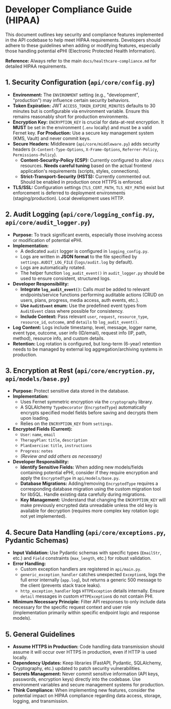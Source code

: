 # Developer Compliance Guide (HIPAA)

This document outlines key security and compliance features implemented in the API codebase to help meet HIPAA requirements. Developers should adhere to these guidelines when adding or modifying features, especially those handling potential ePHI (Electronic Protected Health Information).

**Reference:** Always refer to the main `docs/healthcare-compliance.md` for detailed HIPAA requirements.

## 1. Security Configuration (`api/core/config.py`)

- **Environment:** The `ENVIRONMENT` setting (e.g., "development", "production") may influence certain security behaviors.
- **Token Expiration:** JWT `ACCESS_TOKEN_EXPIRE_MINUTES` defaults to 30 minutes but is configurable via environment variable. Ensure this remains reasonably short for production environments.
- **Encryption Key:** `ENCRYPTION_KEY` is crucial for data-at-rest encryption. It **MUST** be set in the environment (`.env` locally) and must be a valid Fernet key. **For Production:** Use a secure key management system (KMS, Vault) and never commit keys.
- **Secure Headers:** Middleware (`api/core/middleware.py`) adds security headers (`X-Content-Type-Options`, `X-Frame-Options`, `Referrer-Policy`, `Permissions-Policy`).
  - **Content-Security-Policy (CSP):** Currently configured to allow `/docs` resources. **Needs careful tuning** based on the actual frontend application's requirements (scripts, styles, connections).
  - **Strict-Transport-Security (HSTS):** Currently commented out. Should be enabled in production once HTTPS is enforced.
- **TLS/SSL:** Configuration settings (`TLS_CERT_PATH`, `TLS_KEY_PATH`) exist but enforcement is deferred to deployment environments (staging/production). Local development uses HTTP.

## 2. Audit Logging (`api/core/logging_config.py`, `api/core/audit_logger.py`)

- **Purpose:** To track significant events, especially those involving access or modification of potential ePHI.
- **Implementation:**
  - A dedicated `audit` logger is configured in `logging_config.py`.
  - Logs are written in **JSON format** to the file specified by `settings.AUDIT_LOG_FILE` (`logs/audit.log` by default).
  - Logs are automatically rotated.
  - The helper function `log_audit_event()` in `audit_logger.py` should be used to ensure consistent, structured logs.
- **Developer Responsibility:**
  - **Integrate `log_audit_event()`:** Calls _must_ be added to relevant endpoints/service functions performing auditable actions (CRUD on users, plans, progress, media access, auth events, etc.).
  - **Use `AuditEvent` enum:** Use the predefined event types from `AuditEvent` class where possible for consistency.
  - **Include Context:** Pass relevant `user`, `request`, `resource_type`, `resource_id`, `outcome`, and `details` to `log_audit_event()`.
- **Log Content:** Logs include timestamp, level, message, logger name, event type, outcome, user info (ID/email), request info (IP, path, method), resource info, and custom details.
- **Retention:** Log rotation is configured, but long-term (6-year) retention needs to be managed by external log aggregation/archiving systems in production.

## 3. Encryption at Rest (`api/core/encryption.py`, `api/models/base.py`)

- **Purpose:** Protect sensitive data stored in the database.
- **Implementation:**
  - Uses Fernet symmetric encryption via the `cryptography` library.
  - A SQLAlchemy `TypeDecorator` (`EncryptedType`) automatically encrypts specified model fields before saving and decrypts them upon loading.
  - Relies on the `ENCRYPTION_KEY` from `settings`.
- **Encrypted Fields (Current):**
  - `User`: `name`, `email`
  - `TherapyPlan`: `title`, `description`
  - `PlanExercise`: `title`, `instructions`
  - `Progress`: `notes`
  - _(Review and add others as necessary)_
- **Developer Responsibility:**
  - **Identify Sensitive Fields:** When adding new models/fields containing potential ePHI, consider if they require encryption and apply the `EncryptedType` in `api/models/base.py`.
  - **Database Migrations:** Adding/removing `EncryptedType` requires a corresponding database migration using the custom migration tool for libSQL. Handle existing data carefully during migrations.
  - **Key Management:** Understand that changing the `ENCRYPTION_KEY` will make previously encrypted data unreadable unless the old key is available for decryption (requires more complex key rotation logic not yet implemented).

## 4. Secure Data Handling (`api/core/exceptions.py`, Pydantic Schemas)

- **Input Validation:** Use Pydantic schemas with specific types (`EmailStr`, etc.) and `Field` constraints (`max_length`, etc.) for robust validation.
- **Error Handling:**
  - Custom exception handlers are registered in `api/main.py`.
  - `generic_exception_handler` catches unexpected `Exception`s, logs the full error internally (`app.log`), but returns a generic 500 message to the client (prevents stack trace leaks).
  - `http_exception_handler` logs `HTTPException` details internally. Ensure `detail` messages in custom `HTTPException`s do not contain PHI.
- **Minimum Necessary Principle:** Filter API responses to only include data necessary for the specific request context and user role (implementation primarily within specific endpoint logic and response models).

## 5. General Guidelines

- **Assume HTTPS in Production:** Code handling data transmission should assume it will occur over HTTPS in production, even if HTTP is used locally.
- **Dependency Updates:** Keep libraries (FastAPI, Pydantic, SQLAlchemy, Cryptography, etc.) updated to patch security vulnerabilities.
- **Secrets Management:** Never commit sensitive information (API keys, passwords, encryption keys) directly into the codebase. Use environment variables and secure management systems for production.
- **Think Compliance:** When implementing new features, consider the potential impact on HIPAA compliance regarding data access, storage, logging, and transmission.
